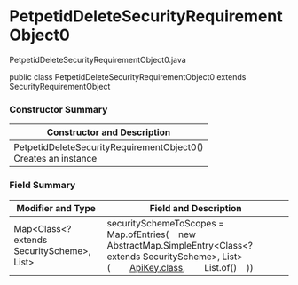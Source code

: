 # PetpetidDeleteSecurityRequirementObject0
PetpetidDeleteSecurityRequirementObject0.java

public class PetpetidDeleteSecurityRequirementObject0
extends SecurityRequirementObject

### Constructor Summary
| Constructor and Description |
| --------------------------- |
| PetpetidDeleteSecurityRequirementObject0()<br>Creates an instance |

### Field Summary
| Modifier and Type | Field and Description |
| ----------------- | --------------------- |
| Map<Class<? extends SecurityScheme>, List<String>> | securitySchemeToScopes = Map.ofEntries(&nbsp;&nbsp;&nbsp;&nbsp;new AbstractMap.SimpleEntry<Class<? extends SecurityScheme>, List<String>>(&nbsp;&nbsp;&nbsp;&nbsp;&nbsp;&nbsp;&nbsp;&nbsp;[ApiKey.class](../../../../components/securityschemes/ApiKey.md),&nbsp;&nbsp;&nbsp;&nbsp;&nbsp;&nbsp;&nbsp;&nbsp;List.of()&nbsp;&nbsp;&nbsp;&nbsp;)) |
